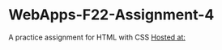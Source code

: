 # WebApps-F22-Assignment-4
A practice assignment for HTML with CSS
[Hosted at:](https://44-563-web-apps-f22.github.io/44563-webapps-assignment-4-Prathyusha-Maram/opera.html)